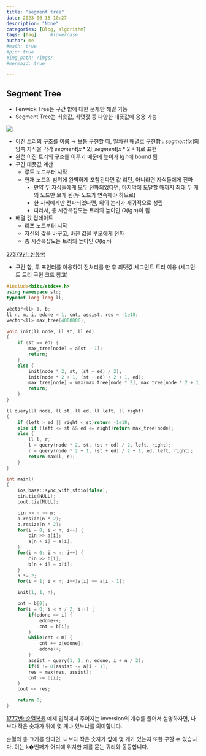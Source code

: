 ```yaml
---
title: "segment tree"
date: 2023-06-18 10:27
description: "None"
categories: [Blog, algorithm]
tags: [tag]     #lowercase
author: me
#math: true
#pin: true
#img_path: /imgs/
#mermaid: true

---
```

##  Segment Tree

- Fenwick Tree는 구간 합에 대한 문제만 해결 가능
- Segment Tree는 최솟값, 최댓값 등 다양한 대푯값에 응용 가능
 
 ![](https://i.imgur.com/n14BT9x.png)

- 이진 트리의 구조를 이룸 → 보통 구현할 때, 일차원 배열로 구현함 : $segment[x]$의 양쪽 자식을 각각 $segment[x * 2], segment[x * 2 + 1]$로 표현
- 완전 이진 트리의 구조를 이루기 때문에 높이가 $\lg n$에 bound 됨
- 구간 대푯값 계산
    - 루트 노드부터 시작
    - 현재 노드의 범위에 완벽하게 포함된다면 값 리턴, 아니라면 자식들에게 전파
        - 만약 두 자식들에게 모두 전파되었다면, 마지막에 도달할 때까지 최대 두 개의 노드만 보게 됨(두 노드가 연속해야 하므로)
        - 한 자식에게만 전파되었다면, 위의 논리가 재귀적으로 성립
        - 따라서, 총 시간복잡도는 트리의 높이인 $O(\lg n)$이 됨
- 배열 값 업데이트
    - 리프 노드부터 시작
    - 자신의 값을 바꾸고, 바뀐 값을 부모에게 전파
    - 총 시간복잡도는 트리의 높이인 $O(\lg n)$

[27379번: 산유국](https://www.acmicpc.net/problem/27379)

- 구간 합, 투 포인터를 이용하여 전처리를 한 후 최댓값 세그먼트 트리 이용 (세그먼트 트리 구현 코드 참고)
```cpp
#include<bits/stdc++.h>
using namespace std;
typedef long long ll;

vector<ll> a, b;
ll n, m, i, edone = 1, cnt, assist, res = -1e18;
vector<ll> max_tree(4000000);

void init(ll node, ll st, ll ed)
{
	if (st == ed) {
		max_tree[node] = a[st - 1];
		return;
	}
	else {
		init(node * 2, st, (st + ed) / 2);
		init(node * 2 + 1, (st + ed) / 2 + 1, ed);
		max_tree[node] = max(max_tree[node * 2], max_tree[node * 2 + 1]);
		return;
	}
}

ll query(ll node, ll st, ll ed, ll left, ll right)
{
	if (left > ed || right < st)return -1e18;
	else if (left <= st && ed <= right)return max_tree[node];
	else {
		ll l, r;
		l = query(node * 2, st, (st + ed) / 2, left, right);
		r = query(node * 2 + 1, (st + ed) / 2 + 1, ed, left, right);
		return max(l, r);
	}
}

int main()
{
    ios_base::sync_with_stdio(false);
    cin.tie(NULL);
    cout.tie(NULL);

    cin >> n >> m;
    a.resize(n * 2);
    b.resize(n * 2);
    for(i = 0; i < n; i++) {
        cin >> a[i];
        a[n + i] = a[i];
    }
    for(i = 0; i < n; i++) {
        cin >> b[i];
        b[n + i] = b[i];
    }
    n *= 2;
    for(i = 1; i < n; i++)a[i] += a[i - 1];

    init(1, 1, n);

    cnt = b[0];
    for(i = 0; i < n / 2; i++) {
        if(edone == i) {
            edone++;
            cnt = b[i];
        }
        while(cnt < m) {
            cnt += b[edone];
            edone++;
        }
        assist = query(1, 1, n, edone, i + n / 2);
        if(i != 0)assist -= a[i - 1];
        res = max(res, assist);
        cnt -= b[i];
    }
    cout << res;

    return 0;
}
```


[1777번: 순열복원](https://www.acmicpc.net/problem/1777)
예제 입력에서 주어지는 inversion의 개수를 풀어서 설명하자면, 나보다 작은 숫자가 뒤에 몇 개나 있느냐를 의미합니다. 

순열의 총 크기를 안다면, 나보다 작은 숫자가 앞에 몇 개가 있는지 또한 구할 수 있습니다. 이는 k�번째가 어디에 위치한 지를 묻는 쿼리와 동등합니다.


